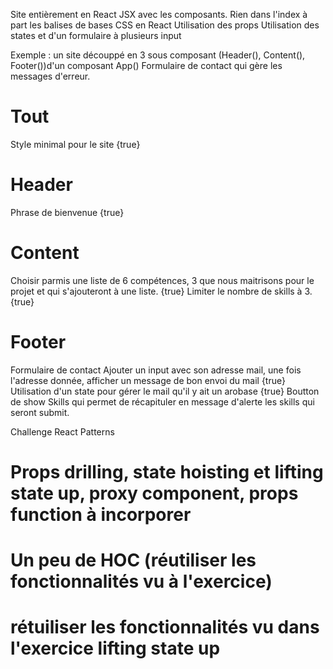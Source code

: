 Site entièrement en React JSX avec les composants. Rien dans l'index à part les balises de bases
CSS en React
Utilisation des props
Utilisation des states et d'un formulaire à plusieurs input

Exemple : un site découppé en 3 sous composant (Header(), Content(), Footer())d'un composant App()
Formulaire de contact qui gère les messages d'erreur. 

# Tout
Style minimal pour le site {true}

# Header

Phrase de bienvenue {true}

# Content 
Choisir parmis une liste de 6 compétences, 3 que nous maitrisons pour le projet et qui s'ajouteront à une liste. {true}
Limiter le nombre de skills à 3. {true}

# Footer
Formulaire de contact
Ajouter un input avec son adresse mail, une fois l'adresse donnée, afficher un message de bon envoi du mail {true}
Utilisation d'un state pour gérer le mail qu'il y ait un arobase {true}
Boutton de show Skills qui permet de récapituler en message d'alerte les skills qui seront submit.

Challenge React Patterns

# Props drilling, state hoisting et lifting state up, proxy component, props function à incorporer

# Un peu de HOC (réutiliser les fonctionnalités vu à l'exercice)

# rétuiliser les fonctionnalités vu dans l'exercice lifting state up
